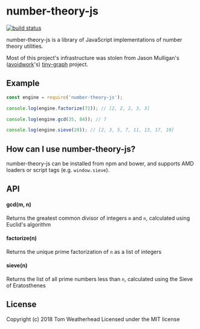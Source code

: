 # number-theory-js

[![build status](https://secure.travis-ci.org/tom-weatherhead/number-theory-js.svg)](http://travis-ci.org/tom-weatherhead/number-theory-js)

number-theory-js is a library of JavaScript implementations of number theory utilities.

Most of this project's infrastructure was stolen from Jason Mulligan's ([avoidwork](https://github.com/avoidwork)'s) [tiny-graph](http://avoidwork.github.io/tiny-graph) project.

## Example
```javascript
const engine = require('number-theory-js');

console.log(engine.factorize(72)); // [2, 2, 2, 3, 3]

console.log(engine.gcd(35, 84)); // 7

console.log(engine.sieve(20)); // [2, 3, 5, 7, 11, 13, 17, 19]
```

## How can I use number-theory-js?
number-theory-js can be installed from npm and bower, and supports AMD loaders or script tags (e.g. `window.sieve`).

## API
#### gcd(m, n)
Returns the greatest common divisor of integers `m` and `n`, calculated using Euclid's algorithm

#### factorize(n)
Returns the unique prime factorization of `n` as a list of integers

#### sieve(n)
Returns the list of all prime numbers less than `n`, calculated using the Sieve of Eratosthenes

## License
Copyright (c) 2018 Tom Weatherhead
Licensed under the MIT license
